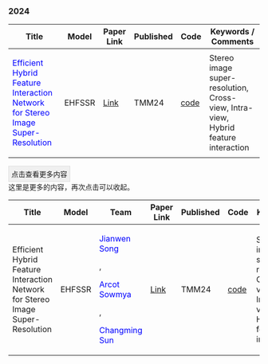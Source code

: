 
<style>
/* 定义普通状态下的文字颜色 */
.normal-text {
  color: blue;
  transition: color 1.0s ease; /* 过渡效果，使颜色变化平滑 */
}
/* 定义悬停状态下文字的颜色 */
.normal-text:hover {
  color: red; /* 鼠标悬停时文字变为红色 */
}
</style>

### 2024
<!-- More years papers, plase check Quick navigation -->

| Title                  | Model    | Paper Link           | Published                                                    | Code                                          | Keywords / Comments                                                  | 
| ---------------------- | ----------------|------ | ------------------------------------------------------------ | ------------------------------------------------------------ | ------------------------------------------------------------ | 
| <span title="Jianwen Song, Arcot Sowmya, Changming Sun. Jianwen Song is with School of Computer Science and Engineering, University of New South Wales, Sydney, NSW 2052, Australia and also with CSIRO Data61, Epping, NSW 1710, Australia. Arcot Sowmya is with School of Computer Science and Engineering, University of New South Wales, Sydney, NSW 2052, Australia. Changming Sun is with CSIRO Data61, Epping, NSW 1710, Australia and also with School of Computer Science and Engineering, University of New South Wales, Sydney, NSW 2052, Australia. Changming Sun is the corresponding author (e-mail: changming.sun@csiro.au)."><p class="normal-text">Efficient Hybrid Feature Interaction Network for Stereo Image Super-Resolution</p></span> | EHFSSR | [Link](https://arxiv.org/abs/2311.16518)| TMM24 | [code](https://github.com/jianwensong/EHFSSR) | Stereo image super-resolution, Cross-view, Intra-view, Hybrid feature interaction |
<!DOCTYPE html>
<html>
<head>
<style>
.expand-collapse-toggle {
  cursor: pointer;
  display: inline-block;
  padding: 5px;
  border: 1px solid #ddd;
  background-color: #f0f0f0;
}

.expand-collapse-content {
  display: none;
  margin-top: 5px;
  background-color: #fff;
  border: 1px solid #ddd;
  padding: 10px;
}

.expand-collapse-toggle::after {
  content: '\25BC'; /* 下箭头 */
  font-size: 12px;
  margin-left: 5px;
  transition: transform 0.3s ease;
}

.expanded::after {
  transform: rotate(180deg); /* 箭头旋转180度表示展开状态 */
}

</style>
<script>
function toggleContent() {
  var content = this.nextElementSibling;
  content.style.display = content.style.display === 'block' ? 'none' : 'block';
  this.classList.toggle('expanded');
}
</script>
</head>
<body>

<div class="expand-collapse-toggle" onclick="toggleContent.call(this)">
  点击查看更多内容
</div>
<div class="expand-collapse-content">
  这里是更多的内容，再次点击可以收起。
</div>

</body>
</html>


| Title                  | Model  | Team  | Paper Link           | Published                                                    | Code                                                         | Keywords                                                     | 
| ---------------------- | -----------|-----|------ | ------------------------------------------------------------ | ------------------------------------------------------------ | ------------------------------------------------------------ | 
| Efficient Hybrid Feature Interaction Network for Stereo Image Super-Resolution | EHFSSR |   <span title="Jianwen Song is with School of Computer Science and Engineering, University of New South Wales, Sydney, NSW 2052, Australia and also with CSIRO Data61, Epping, NSW 1710, Australia. "><p class="normal-text">Jianwen Song</p></span>, <span title=" Arcot Sowmya is with School of Computer Science and Engineering, University of New South Wales, Sydney, NSW 2052, Australia. "><p class="normal-text">Arcot Sowmya</p></span>, <span title="Changming Sun is with CSIRO Data61, Epping, NSW 1710, Australia and also with School of Computer Science and Engineering, University of New South Wales, Sydney, NSW 2052, Australia. Changming Sun is the corresponding author (e-mail: changming.sun@csiro.au). "><p class="normal-text">Changming Sun</p></span> | [Link](https://ieeexplore.ieee.org/stamp/stamp.jsp?arnumber=10539326)| TMM24 | [code](https://github.com/jianwensong/EHFSSR) | Stereo image super-resolution, Cross-view, Intra-view, Hybrid feature interaction |

